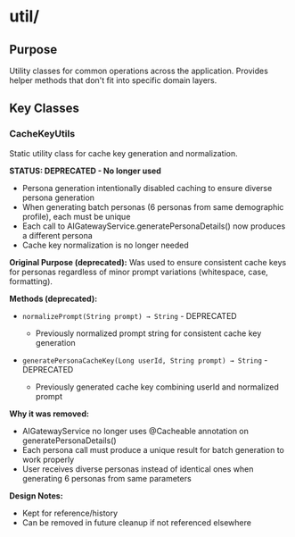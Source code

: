 # util/

## Purpose
Utility classes for common operations across the application.
Provides helper methods that don't fit into specific domain layers.

## Key Classes

### CacheKeyUtils
Static utility class for cache key generation and normalization.

**STATUS: DEPRECATED - No longer used**
- Persona generation intentionally disabled caching to ensure diverse persona generation
- When generating batch personas (6 personas from same demographic profile), each must be unique
- Each call to AIGatewayService.generatePersonaDetails() now produces a different persona
- Cache key normalization is no longer needed

**Original Purpose (deprecated):**
Was used to ensure consistent cache keys for personas regardless of minor prompt variations (whitespace, case, formatting).

**Methods (deprecated):**

- `normalizePrompt(String prompt) → String` - DEPRECATED
  - Previously normalized prompt string for consistent cache key generation

- `generatePersonaCacheKey(Long userId, String prompt) → String` - DEPRECATED
  - Previously generated cache key combining userId and normalized prompt

**Why it was removed:**
- AIGatewayService no longer uses @Cacheable annotation on generatePersonaDetails()
- Each persona call must produce a unique result for batch generation to work properly
- User receives diverse personas instead of identical ones when generating 6 personas from same parameters

**Design Notes:**
- Kept for reference/history
- Can be removed in future cleanup if not referenced elsewhere
